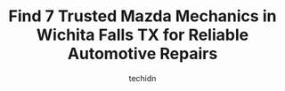 ---
layout: ampstory
image: https://images.unsplash.com/photo-1597220669155-4a3e59232dc9?ixlib=rb-4.0.3&ixid=MnwxMjA3fDB8MHxwaG90by1wYWdlfHx8fGVufDB8fHx8&auto=format&fit=crop&w=640&h=853&q=80
author: techidn
featured: false
description: For top-quality automotive repairs and maintenance, visit the 7 best Mazda Mechanic in Wichita Falls TX, USA. Their reputation for excellence and their dedication to customer satisfaction ma
title: Find 7 Trusted Mazda Mechanics in Wichita Falls TX for Reliable Automotive Repairs
cover:
   title: Find 7 Trusted Mazda Mechanics in Wichita Falls TX for Reliable Automotive Repairs
   subtitle: Rickpate
   background: https://images.unsplash.com/photo-1597220669155-4a3e59232dc9?ixlib=rb-4.0.3&ixid=MnwxMjA3fDB8MHxwaG90by1wYWdlfHx8fGVufDB8fHx8&auto=format&fit=crop&w=640&h=853&q=80

pages: 
 - layout: thirds
   top: <h1>#1 Billys Auto Repair</h1>
   bottom: "<p>I highly recommend Billys Auto Repair.  They are a business built on integrity and in my opinion they are the best out there!  They are honest, reliable, dependable, eff</p>"
   background: https://www.knot35.com/toplist/wp-content/uploads/2023/06/best-mazda-mechanic-1-in-wichita-falls-tx-1685831338.jpeg
   backgroundblur: true
 - layout: thirds
   top: <h1>#2 Veteran Auto Repair LLC.</h1>
   bottom: "<p>1101 16th St, Wichita Falls, TX 76301, United States</p>"
   background: https://www.knot35.com/toplist/wp-content/uploads/2023/06/best-mazda-mechanic-2-in-wichita-falls-tx-1685831338.jpeg
   cta:
      link: https://www.knot35.com/toplist/find-7-trusted-mazda-mechanics-in-wichita-falls-tx-for-reliable-automotive-repairs/
      text: Find 7 Trusted Mazda Mechanics in Wichita Falls TX for Reliable Automotive Repairs
 - layout: thirds
   top: <h1>#3 Bartoshs Muffler</h1>
   bottom: "<p>1013 Old Jacksboro Hwy, Wichita Falls, TX 76301, United States</p>"
   background: https://www.knot35.com/toplist/wp-content/uploads/2023/06/best-mazda-mechanic-3-in-wichita-falls-tx-1685831339.jpeg
   cta:
      link: https://www.knot35.com/toplist/find-7-trusted-mazda-mechanics-in-wichita-falls-tx-for-reliable-automotive-repairs/
      text: Find 7 Trusted Mazda Mechanics in Wichita Falls TX for Reliable Automotive Repairs
 - layout: thirds
   top: <h1>#4 Jims Garage</h1>
   bottom: "<p>1300 13th St, Wichita Falls, TX 76301, United States</p>"
   background: https://images.unsplash.com/photo-1615749413727-825b59a857b5?ixlib=rb-4.0.3&ixid=MnwxMjA3fDB8MHxwaG90by1wYWdlfHx8fGVufDB8fHx8&auto=format&fit=crop&w=640&h=853&q=80
   cta:
      link: https://www.knot35.com/toplist/find-7-trusted-mazda-mechanics-in-wichita-falls-tx-for-reliable-automotive-repairs/
      text: Find 7 Trusted Mazda Mechanics in Wichita Falls TX for Reliable Automotive Repairs
 - layout: thirds
   top: <h1>#5 Auto Clinic</h1>
   bottom: "<p>2609 10th St, Wichita Falls, TX 76309, United States</p>"
   background: https://images.unsplash.com/photo-1533998839656-76f5e4b2bccb?ixlib=rb-4.0.3&ixid=MnwxMjA3fDB8MHxwaG90by1wYWdlfHx8fGVufDB8fHx8&auto=format&fit=crop&w=640&h=853&q=80
   cta:
      link: https://www.knot35.com/toplist/find-7-trusted-mazda-mechanics-in-wichita-falls-tx-for-reliable-automotive-repairs/
      text: Find 7 Trusted Mazda Mechanics in Wichita Falls TX for Reliable Automotive Repairs
 - layout: thirds
   top: <h1>#6 Southwest Automotive Wichita Falls</h1>
   bottom: "<p>4714 Kemp Blvd, Wichita Falls, TX 76308, United States</p>"
   background: https://images.unsplash.com/photo-1546497974-b213c9efb599?ixlib=rb-4.0.3&ixid=MnwxMjA3fDB8MHxwaG90by1wYWdlfHx8fGVufDB8fHx8&auto=format&fit=crop&w=640&h=853&q=80
   cta:
      link: https://www.knot35.com/toplist/find-7-trusted-mazda-mechanics-in-wichita-falls-tx-for-reliable-automotive-repairs/
      text: Find 7 Trusted Mazda Mechanics in Wichita Falls TX for Reliable Automotive Repairs
 - layout: thirds
   top: <h1>#7 HE Mazda</h1>
   bottom: "<p>1125 CENTRAL EXPRESSWAY, Wichita Falls, TX 76306, United States</p>"
   background: https://images.unsplash.com/photo-1599422314077-f4dfdaa4cd09?ixlib=rb-4.0.3&ixid=MnwxMjA3fDB8MHxwaG90by1wYWdlfHx8fGVufDB8fHx8&auto=format&fit=crop&w=640&h=853&q=80
   cta:
      link: https://www.knot35.com/toplist/find-7-trusted-mazda-mechanics-in-wichita-falls-tx-for-reliable-automotive-repairs/
      text: Find 7 Trusted Mazda Mechanics in Wichita Falls TX for Reliable Automotive Repairs
 - layout: thirds
   middle: Continue reading...
   background: https://images.unsplash.com/photo-1557672172-298e090bd0f1?ixlib=rb-4.0.3&ixid=MnwxMjA3fDB8MHxwaG90by1wYWdlfHx8fGVufDB8fHx8&auto=format&fit=crop&w=640&h=853&q=80
   cta:
      link: https://www.knot35.com/toplist/find-7-trusted-mazda-mechanics-in-wichita-falls-tx-for-reliable-automotive-repairs/
      text: Find 7 Trusted Mazda Mechanics in Wichita Falls TX for Reliable Automotive Repairs
      
---